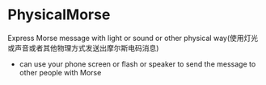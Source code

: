 # PhysicalMorse
Express Morse message with light or sound or other physical way(使用灯光或声音或者其他物理方式发送出摩尔斯电码消息) 
* can use your phone screen or flash or speaker to send the message to other people with Morse
